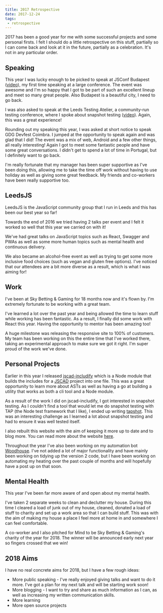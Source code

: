 ```yaml
---
title: 2017 Retrospective
date: 2017-12-24
tags:
 - retrospective
---
```

2017 has been a good year for me with some successful projects and some personal firsts. I felt I should do a little retrospective on this stuff, partially so I can come back and look at it in the future, partially as a celebration. It's not in any particular order.
<!-- excerpt -->

## Speaking

This year I was lucky enough to be picked to speak at JSConf Budapest ([video](https://www.youtube.com/watch?v=dAqKa3waNx8)), my first time speaking at a large conference. The event was awesome and I'm so happy that I got to be part of such an excellent lineup and meet so many great people. Also Budapest is a beautiful city, I need to go back.

I was also asked to speak at the Leeds Testing Atelier, a community-run testing conference, where I spoke about snapshot testing ([video](https://www.youtube.com/watch?v=uzfydKkSAuc)). Again, this was a great experience!

Rounding out my speaking this year, I was asked at short notice to speak GDG Devfest Coimbra. I jumped at the opportunity to speak again and was glad that I did! The event was a mix of web, Android and a few other things, all really interesting! Again I got to meet some fantastic people and have some great conversations. I didn't get to spend a lot of time in Portugal, but I definitely want to go back.

I'm really fortunate that my manager has been super supportive as I've been doing this, allowing me to take the time off work without having to use holiday as well as giving some great feedback. My friends and co-workers have been really supportive too.

## LeedsJS

LeedsJS is the JavaScript community group that I run in Leeds and this has been our best year so far!

Towards the end of 2016 we tried having 2 talks per event and I felt it worked so well that this year we carried on with it!

We've had great talks on JavaScript topics such as React, Swagger and PWAs as well as some more human topics such as mental health and continuous delivery.

We also became an alcohol-free event as well as trying to get some more inclusive food choices (such as vegan and gluten free options). I've noticed that our attendees are a bit more diverse as a result, which is what I was aiming for!

## Work

I've been at Sky Betting & Gaming for 18 months now and it's flown by. I'm extremely fortunate to be working with a great team.

I've learned a lot over the past year and being allowed the time to learn stuff while working has been fantastic. As a result, I finally did some work with React this year. Having the opportunity to mentor has been amazing too!

A huge milestone was releasing the responsive site to 100% of customers. My team has been working on this the entire time that I've worked there, taking an experimental approach to make sure we got it right. I'm super proud of the work we've done.

## Personal Projects

Earlier in this year I released [jscad-includify](https://github.com/lukeb-uk/jscad-includify) which is a Node module that builds the includes for a [JSCAD](https://openjscad.org/) project into one file. This was a great opportunity to learn more about ASTs as well as having a go at building a utility that works as both a cli tool and a Node module.

As a result of the work I did on jscad-includify, I got interested in snapshot testing. As I couldn't find a tool that would let me do snapshot testing with TAP (the Node test framework that I like), I ended up writing [tapshot](https://github.com/lukeb-uk/tapshot). This was an interesting challenge as I learned a lot about snapshot testing and had to ensure it was well tested itself.

I also rebuilt this website with the aim of keeping it more up to date and to blog more. You can read more about the website [here](/blog/2017/11/12/New-Website/).

Throughout the year I've also been working on my automation bot [Woodhouse](https://github.com/Woodhouse). I've not added a lot of major functionality and have mainly been working on tidying up the version 2 code, but I have been working on automating my heating over the past couple of months and will hopefully have a post up on that soon.

## Mental Health

This year I've been far more aware of and open about my mental health.

I've taken 2 separate weeks to clean and declutter my house. During this time I cleared a load of junk out of my house, cleaned, donated a load of stuff to charity and set up a work area so that I can build stuff. This was with the aim of making my house a place I feel more at home in and somewhere I can feel comfortable.

A co-worker and I also pitched for Mind to be Sky Betting & Gaming's charity of the year for 2018. The winner will be announced early next year so fingers crossed that we win!

## 2018 Aims

I have no real concrete aims for 2018, but I have a few rough ideas:

- More public speaking - I've really enjoyed giving talks and want to do it more. I've got a plan for my next talk and will be starting work soon!
- More blogging - I want to try and share as much information as I can, as well as increasing my written communication skills.
- More learning
- More open source projects
